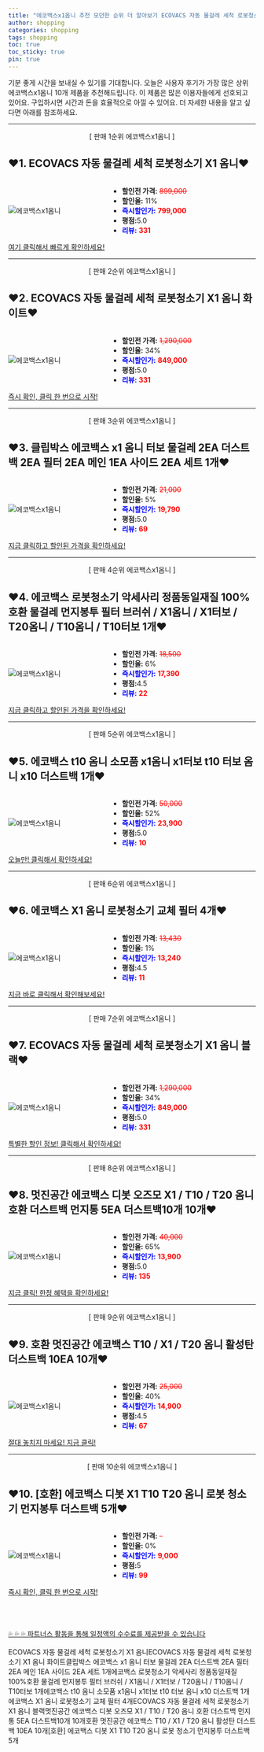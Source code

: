 ```yaml
---
title: "에코백스x1옴니 추천 모던한 순위 더 알아보기 ECOVACS 자동 물걸레 세척 로봇청소기"
author: shopping
categories: shopping
tags: shopping
toc: true
toc_sticky: true
pin: true
---
```

기분 좋게 시간을 보내실 수 있기를 기대합니다. 오늘은 사용자 후기가 가장 많은 상위 에코백스x1옴니 10개 제품을 추천해드립니다. 이 제품은 많은 이용자들에게 선호되고 있어요. 구입하시면 시간과 돈을 효율적으로 아낄 수 있어요. 더 자세한 내용을 알고 싶다면 아래를 참조하세요.

---
<p class="toplist" style="margin: 0 auto; display: block; width: fit-content;">[ 판매 1순위 에코백스x1옴니 ]</p>

<h2><strong>❤️1. ECOVACS 자동 물걸레 세척 로봇청소기 X1 옴니❤️</strong></h2>

<div style="display: flex; align-items: center;">
    <div style="flex: 0.4;">
        <img src="https://thumbnail10.coupangcdn.com/thumbnails/remote/230x230ex/image/vendor_inventory/043c/1317f31dd784b666a98d70c7c1c2690bfdc94a9ec51d7a503c68f3c36fd3.jpg" alt="에코백스x1옴니" style="max-width: 100%;">
    </div>
    <div style="flex: 0.6; margin-left: 10px;">
        <ul>
            <li><strong>할인전 가격:</strong> <del style="color: red;">899,000</del></li>
            <li><strong>할인율:</strong> 11%</li>
            <li><span style='color:blue'><strong>즉시할인가:</strong></span> <span style='color:red'><strong>799,000</strong></span></li>
            <li><strong>평점:</strong>5.0</li>
            <li><span style='color:blue'><strong>리뷰:</strong></span> <span style='color:red'><strong>331</strong></span></li>
        </ul>
    </div>
</div>
<div class="center">
    <a href="https://William4Davisa.github.io?lptag=AF9450613&subid=githubio&pageKey=7520790253&traceid=V0-153&itemId=13978083931&vendorItemId=89215447853" class="myButton">
        여기 클릭해서 빠르게 확인하세요!
    </a>
</div>


---
<p class="toplist" style="margin: 0 auto; display: block; width: fit-content;">[ 판매 2순위 에코백스x1옴니 ]</p>

<h2><strong>❤️2. ECOVACS 자동 물걸레 세척 로봇청소기 X1 옴니 화이트❤️</strong></h2>

<div style="display: flex; align-items: center;">
    <div style="flex: 0.4;">
        <img src="https://thumbnail10.coupangcdn.com/thumbnails/remote/230x230ex/image/vendor_inventory/634b/d6537b0dc2595c81fde4ed0ff77b0fbe528abcd6a4b7a57aa18ae6038caf.jpg" alt="에코백스x1옴니" style="max-width: 100%;">
    </div>
    <div style="flex: 0.6; margin-left: 10px;">
        <ul>
            <li><strong>할인전 가격:</strong> <del style="color: red;">1,290,000</del></li>
            <li><strong>할인율:</strong> 34%</li>
            <li><span style='color:blue'><strong>즉시할인가:</strong></span> <span style='color:red'><strong>849,000</strong></span></li>
            <li><strong>평점:</strong>5.0</li>
            <li><span style='color:blue'><strong>리뷰:</strong></span> <span style='color:red'><strong>331</strong></span></li>
        </ul>
    </div>
</div>
<div class="center">
    <a href="https://William4Davisa.github.io?lptag=AF9450613&subid=githubio&pageKey=7520790253&traceid=V0-153&itemId=21005485123&vendorItemId=88069348346" class="myButton">
        즉시 확인, 클릭 한 번으로 시작!
    </a>
</div>


---
<p class="toplist" style="margin: 0 auto; display: block; width: fit-content;">[ 판매 3순위 에코백스x1옴니 ]</p>

<h2><strong>❤️3. 클립박스 에코백스 x1 옴니 터보 물걸레 2EA 더스트백 2EA 필터 2EA 메인 1EA 사이드 2EA 세트 1개❤️</strong></h2>

<div style="display: flex; align-items: center;">
    <div style="flex: 0.4;">
        <img src="https://thumbnail8.coupangcdn.com/thumbnails/remote/230x230ex/image/vendor_inventory/7df4/f6cb1784c0696761587db9b9358e9023218603f23f29cc594962978de661.jpg" alt="에코백스x1옴니" style="max-width: 100%;">
    </div>
    <div style="flex: 0.6; margin-left: 10px;">
        <ul>
            <li><strong>할인전 가격:</strong> <del style="color: red;">21,000</del></li>
            <li><strong>할인율:</strong> 5%</li>
            <li><span style='color:blue'><strong>즉시할인가:</strong></span> <span style='color:red'><strong>19,790</strong></span></li>
            <li><strong>평점:</strong>5.0</li>
            <li><span style='color:blue'><strong>리뷰:</strong></span> <span style='color:red'><strong>69</strong></span></li>
        </ul>
    </div>
</div>
<div class="center">
    <a href="https://William4Davisa.github.io?lptag=AF9450613&subid=githubio&pageKey=6757962250&traceid=V0-153&itemId=15829356120&vendorItemId=87000010147" class="myButton">
        지금 클릭하고 할인된 가격을 확인하세요!
    </a>
</div>


---
<p class="toplist" style="margin: 0 auto; display: block; width: fit-content;">[ 판매 4순위 에코백스x1옴니 ]</p>

<h2><strong>❤️4. 에코백스 로봇청소기 악세사리 정품동일재질 100%호환 물걸레 먼지봉투 필터 브러쉬 / X1옴니 / X1터보 / T20옴니 / T10옴니 / T10터보 1개❤️</strong></h2>

<div style="display: flex; align-items: center;">
    <div style="flex: 0.4;">
        <img src="https://thumbnail7.coupangcdn.com/thumbnails/remote/230x230ex/image/vendor_inventory/bcb8/5545796f095094a4bf6c4a2d9de0ee1583ca87b39958bb36dc0899df160a.jpg" alt="에코백스x1옴니" style="max-width: 100%;">
    </div>
    <div style="flex: 0.6; margin-left: 10px;">
        <ul>
            <li><strong>할인전 가격:</strong> <del style="color: red;">18,500</del></li>
            <li><strong>할인율:</strong> 6%</li>
            <li><span style='color:blue'><strong>즉시할인가:</strong></span> <span style='color:red'><strong>17,390</strong></span></li>
            <li><strong>평점:</strong>4.5</li>
            <li><span style='color:blue'><strong>리뷰:</strong></span> <span style='color:red'><strong>22</strong></span></li>
        </ul>
    </div>
</div>
<div class="center">
    <a href="https://William4Davisa.github.io?lptag=AF9450613&subid=githubio&pageKey=7499370905&traceid=V0-153&itemId=19628085908&vendorItemId=86734644323" class="myButton">
        지금 클릭하고 할인된 가격을 확인하세요!
    </a>
</div>


---
<p class="toplist" style="margin: 0 auto; display: block; width: fit-content;">[ 판매 5순위 에코백스x1옴니 ]</p>

<h2><strong>❤️5. 에코백스 t10 옴니 소모품 x1옴니 x1터보 t10 터보 옴니 x10 더스트백 1개❤️</strong></h2>

<div style="display: flex; align-items: center;">
    <div style="flex: 0.4;">
        <img src="https://thumbnail9.coupangcdn.com/thumbnails/remote/230x230ex/image/vendor_inventory/50cb/f6a40520758b2df716c99a7f50a9399ae898a19fefa70f512211698ac88c.png" alt="에코백스x1옴니" style="max-width: 100%;">
    </div>
    <div style="flex: 0.6; margin-left: 10px;">
        <ul>
            <li><strong>할인전 가격:</strong> <del style="color: red;">50,000</del></li>
            <li><strong>할인율:</strong> 52%</li>
            <li><span style='color:blue'><strong>즉시할인가:</strong></span> <span style='color:red'><strong>23,900</strong></span></li>
            <li><strong>평점:</strong>5.0</li>
            <li><span style='color:blue'><strong>리뷰:</strong></span> <span style='color:red'><strong>10</strong></span></li>
        </ul>
    </div>
</div>
<div class="center">
    <a href="https://William4Davisa.github.io?lptag=AF9450613&subid=githubio&pageKey=7955963011&traceid=V0-153&itemId=21981233485&vendorItemId=88979655556" class="myButton">
        오늘만! 클릭해서 확인하세요!
    </a>
</div>


---
<p class="toplist" style="margin: 0 auto; display: block; width: fit-content;">[ 판매 6순위 에코백스x1옴니 ]</p>

<h2><strong>❤️6. 에코백스 X1 옴니 로봇청소기 교체 필터 4개❤️</strong></h2>

<div style="display: flex; align-items: center;">
    <div style="flex: 0.4;">
        <img src="https://thumbnail9.coupangcdn.com/thumbnails/remote/230x230ex/image/retail/images/2446602347284779-3f282aff-4590-426e-829b-015c8e1a3a2c.crdownload" alt="에코백스x1옴니" style="max-width: 100%;">
    </div>
    <div style="flex: 0.6; margin-left: 10px;">
        <ul>
            <li><strong>할인전 가격:</strong> <del style="color: red;">13,430</del></li>
            <li><strong>할인율:</strong> 1%</li>
            <li><span style='color:blue'><strong>즉시할인가:</strong></span> <span style='color:red'><strong>13,240</strong></span></li>
            <li><strong>평점:</strong>4.5</li>
            <li><span style='color:blue'><strong>리뷰:</strong></span> <span style='color:red'><strong>11</strong></span></li>
        </ul>
    </div>
</div>
<div class="center">
    <a href="https://William4Davisa.github.io?lptag=AF9450613&subid=githubio&pageKey=6796200124&traceid=V0-153&itemId=16025601143&vendorItemId=83229891490" class="myButton">
        지금 바로 클릭해서 확인해보세요!
    </a>
</div>


---
<p class="toplist" style="margin: 0 auto; display: block; width: fit-content;">[ 판매 7순위 에코백스x1옴니 ]</p>

<h2><strong>❤️7. ECOVACS 자동 물걸레 세척 로봇청소기 X1 옴니 블랙❤️</strong></h2>

<div style="display: flex; align-items: center;">
    <div style="flex: 0.4;">
        <img src="https://thumbnail10.coupangcdn.com/thumbnails/remote/230x230ex/image/vendor_inventory/5fc5/e3e8959fbba45b6369ee87c7cea91b15df34234d2d3010778c0636f8371e.jpg" alt="에코백스x1옴니" style="max-width: 100%;">
    </div>
    <div style="flex: 0.6; margin-left: 10px;">
        <ul>
            <li><strong>할인전 가격:</strong> <del style="color: red;">1,290,000</del></li>
            <li><strong>할인율:</strong> 34%</li>
            <li><span style='color:blue'><strong>즉시할인가:</strong></span> <span style='color:red'><strong>849,000</strong></span></li>
            <li><strong>평점:</strong>5.0</li>
            <li><span style='color:blue'><strong>리뷰:</strong></span> <span style='color:red'><strong>331</strong></span></li>
        </ul>
    </div>
</div>
<div class="center">
    <a href="https://William4Davisa.github.io?lptag=AF9450613&subid=githubio&pageKey=7520790253&traceid=V0-153&itemId=21005485124&vendorItemId=88069348353" class="myButton">
        특별한 할인 정보! 클릭해서 확인하세요!
    </a>
</div>


---
<p class="toplist" style="margin: 0 auto; display: block; width: fit-content;">[ 판매 8순위 에코백스x1옴니 ]</p>

<h2><strong>❤️8. 멋진공간 에코백스 디봇 오즈모 X1 / T10 / T20 옴니 호환 더스트백 먼지통 5EA 더스트백10개 10개❤️</strong></h2>

<div style="display: flex; align-items: center;">
    <div style="flex: 0.4;">
        <img src="https://thumbnail8.coupangcdn.com/thumbnails/remote/230x230ex/image/vendor_inventory/8645/d1868e80c29dc42e5a9d731f9de81b38a5935a83850d99e8ea6de9097593.jpg" alt="에코백스x1옴니" style="max-width: 100%;">
    </div>
    <div style="flex: 0.6; margin-left: 10px;">
        <ul>
            <li><strong>할인전 가격:</strong> <del style="color: red;">40,000</del></li>
            <li><strong>할인율:</strong> 65%</li>
            <li><span style='color:blue'><strong>즉시할인가:</strong></span> <span style='color:red'><strong>13,900</strong></span></li>
            <li><strong>평점:</strong>5.0</li>
            <li><span style='color:blue'><strong>리뷰:</strong></span> <span style='color:red'><strong>135</strong></span></li>
        </ul>
    </div>
</div>
<div class="center">
    <a href="https://William4Davisa.github.io?lptag=AF9450613&subid=githubio&pageKey=7507778735&traceid=V0-153&itemId=19666044101&vendorItemId=90428061690" class="myButton">
        지금 클릭! 한정 혜택을 확인하세요!
    </a>
</div>


---
<p class="toplist" style="margin: 0 auto; display: block; width: fit-content;">[ 판매 9순위 에코백스x1옴니 ]</p>

<h2><strong>❤️9. 호환 멋진공간 에코백스 T10 / X1 / T20 옴니 활성탄 더스트백 10EA 10개❤️</strong></h2>

<div style="display: flex; align-items: center;">
    <div style="flex: 0.4;">
        <img src="https://thumbnail10.coupangcdn.com/thumbnails/remote/230x230ex/image/vendor_inventory/fbe7/40d0ad2eb99b62f94672f8c7afe33614532b3171cfdcc14eda67d2ce1e7e.jpg" alt="에코백스x1옴니" style="max-width: 100%;">
    </div>
    <div style="flex: 0.6; margin-left: 10px;">
        <ul>
            <li><strong>할인전 가격:</strong> <del style="color: red;">25,000</del></li>
            <li><strong>할인율:</strong> 40%</li>
            <li><span style='color:blue'><strong>즉시할인가:</strong></span> <span style='color:red'><strong>14,900</strong></span></li>
            <li><strong>평점:</strong>4.5</li>
            <li><span style='color:blue'><strong>리뷰:</strong></span> <span style='color:red'><strong>67</strong></span></li>
        </ul>
    </div>
</div>
<div class="center">
    <a href="https://William4Davisa.github.io?lptag=AF9450613&subid=githubio&pageKey=7135727173&traceid=V0-153&itemId=17904073305&vendorItemId=85066836679" class="myButton">
        절대 놓치지 마세요! 지금 클릭!
    </a>
</div>


---
<p class="toplist" style="margin: 0 auto; display: block; width: fit-content;">[ 판매 10순위 에코백스x1옴니 ]</p>

<h2><strong>❤️10. [호환] 에코백스 디봇 X1 T10 T20 옴니 로봇 청소기 먼지봉투 더스트백 5개❤️</strong></h2>

<div style="display: flex; align-items: center;">
    <div style="flex: 0.4;">
        <img src="https://thumbnail10.coupangcdn.com/thumbnails/remote/230x230ex/image/vendor_inventory/d387/cf636f79412c49a0cd93719fdfc23d6c3d238ac77fc58158aed63c8ad001.jpg" alt="에코백스x1옴니" style="max-width: 100%;">
    </div>
    <div style="flex: 0.6; margin-left: 10px;">
        <ul>
            <li><strong>할인전 가격:</strong> <del style="color: red;">-</del></li>
            <li><strong>할인율:</strong> 0%</li>
            <li><span style='color:blue'><strong>즉시할인가:</strong></span> <span style='color:red'><strong>9,000</strong></span></li>
            <li><strong>평점:</strong>5</li>
            <li><span style='color:blue'><strong>리뷰:</strong></span> <span style='color:red'><strong>99</strong></span></li>
        </ul>
    </div>
</div>
<div class="center">
    <a href="https://William4Davisa.github.io?lptag=AF9450613&subid=githubio&pageKey=8225365112&traceid=V0-153&itemId=23654388618&vendorItemId=90679745506" class="myButton">
        즉시 확인, 클릭 한 번으로 시작!
    </a>
</div>

<br><br><br>[💦 💦 💦 파트너스 활동을 통해 일정액의 수수료를 제공받을 수 있습니다](https://link.coupang.com/a/bcpT2c)<br><br>ECOVACS 자동 물걸레 세척 로봇청소기 X1 옴니ECOVACS 자동 물걸레 세척 로봇청소기 X1 옴니 화이트클립박스 에코백스 x1 옴니 터보 물걸레 2EA 더스트백 2EA 필터 2EA 메인 1EA 사이드 2EA 세트 1개에코백스 로봇청소기 악세사리 정품동일재질 100%호환 물걸레 먼지봉투 필터 브러쉬 / X1옴니 / X1터보 / T20옴니 / T10옴니 / T10터보 1개에코백스 t10 옴니 소모품 x1옴니 x1터보 t10 터보 옴니 x10 더스트백 1개에코백스 X1 옴니 로봇청소기 교체 필터 4개ECOVACS 자동 물걸레 세척 로봇청소기 X1 옴니 블랙멋진공간 에코백스 디봇 오즈모 X1 / T10 / T20 옴니 호환 더스트백 먼지통 5EA 더스트백10개 10개호환 멋진공간 에코백스 T10 / X1 / T20 옴니 활성탄 더스트백 10EA 10개[호환] 에코백스 디봇 X1 T10 T20 옴니 로봇 청소기 먼지봉투 더스트백 5개